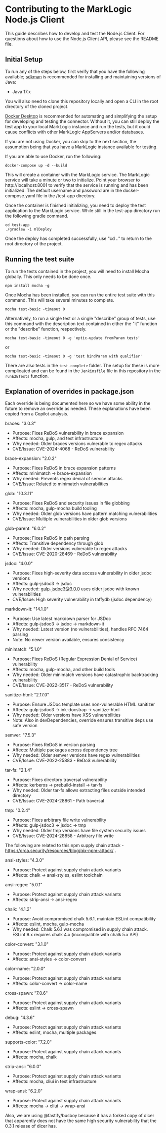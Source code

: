 # Contributing to the MarkLogic Node.js Client

This guide describes how to develop and test the Node.js Client. For questions about how to use the Node.js Client API,
please see the README file.


## Initial Setup

To run any of the steps below, first verify that you have the following available;
[sdkman](https://sdkman.io/) is recommended for installing and maintaining versions of Java:
* Java 17.x

You will also need to clone this repository locally and open a CLI in the root directory of the cloned project.

[Docker Desktop](https://www.docker.com/products/docker-desktop/) is recommended for automating and simplifying the setup for developing and testing the connector.
Without it, you can still deploy the test app to your local MarkLogic instance and run the tests, but it could cause
conflicts with other MarkLogic AppServers and/or databases.

If you are not using Docker, you can skip to the next section, the assumption being that you have a MarkLogic
instance available for testing.

If you are able to use Docker, run the following:

    docker-compose up -d --build

This will create a container with the MarkLogic service. The MarkLogic service will take a minute or two to initialize.
Point your browser to http://localhost:8001 to verify that the service is running and has been initialized. The default
username and password are in the docker-compose.yaml file in the /test-app directory.

Once the container is finished initializing, you need to deploy the test application to the MarkLogic service.
While still in the test-app directory run the following gradle command.

    cd test-app
    ./gradlew -i mlDeploy

Once the deploy has completed successfully, use "cd .." to return to the root directory of the project.


## Running the test suite

To run the tests contained in the project, you will need to install Mocha globally. This only needs to be done once.

    npm install mocha -g

Once Mocha has been installed, you can run the entire test suite with this command. This will take several minutes to complete.

    mocha test-basic -timeout 0

Alternatively, to run a single test or a single "describe" group of tests, use this command with the description text
contained in either the "it" function or the "describe" function, respectively.

    mocha test-basic -timeout 0 -g 'optic-update fromParam tests'
or

    mocha test-basic -timeout 0 -g 'test bindParam with qualifier'

There are also tests in the `test-complete` folder. The setup for these is more complicated and can 
be found in the `Jenkinsfile` file in this repository in the `runE2ETests` function.

## Explanation of overrides in package.json

Each override is being documented here so we have some ability in the future to remove an override as needed. 
These explanations have been copied from a Copilot analysis. 

braces: "3.0.3"
- Purpose: Fixes ReDoS vulnerability in brace expansion
- Affects: mocha, gulp, and test infrastructure
- Why needed: Older braces versions vulnerable to regex attacks
- CVE/Issue: CVE-2024-4068 - ReDoS vulnerability

brace-expansion: "2.0.2"
- Purpose: Fixes ReDoS in brace expansion patterns
- Affects: minimatch → brace-expansion
- Why needed: Prevents regex denial of service attacks
- CVE/Issue: Related to minimatch vulnerabilities

glob: "10.3.11"
- Purpose: Fixes ReDoS and security issues in file globbing
- Affects: mocha, gulp-mocha build tooling
- Why needed: Older glob versions have pattern matching vulnerabilities
- CVE/Issue: Multiple vulnerabilities in older glob versions

glob-parent: "6.0.2"
- Purpose: Fixes ReDoS in path parsing
- Affects: Transitive dependency through glob
- Why needed: Older versions vulnerable to regex attacks
- CVE/Issue: CVE-2020-28469 - ReDoS vulnerability

jsdoc: "4.0.0"
- Purpose: Fixes high-severity data access vulnerability in older jsdoc versions
- Affects: gulp-jsdoc3 → jsdoc
- Why needed: gulp-jsdoc3@3.0.0 uses older jsdoc with known vulnerabilities
- CVE/Issue: High severity vulnerability in taffydb (jsdoc dependency)

markdown-it: "14.1.0"
- Purpose: Use latest markdown parser for JSDoc
- Affects: gulp-jsdoc3 → jsdoc → markdown-it
- Why needed: Latest version (no vulnerabilities), handles RFC 7464 parsing
- Note: No newer version available, ensures consistency

minimatch: "5.1.0"
- Purpose: Fixes ReDoS (Regular Expression Denial of Service) vulnerability
- Affects: mocha, gulp-mocha, and other build tools
- Why needed: Older minimatch versions have catastrophic backtracking vulnerability
- CVE/Issue: CVE-2022-3517 - ReDoS vulnerability

sanitize-html: "2.17.0"
- Purpose: Ensure JSDoc template uses non-vulnerable HTML sanitizer
- Affects: gulp-jsdoc3 → ink-docstrap → sanitize-html
- Why needed: Older versions have XSS vulnerabilities
- Note: Also in devDependencies, override ensures transitive deps use safe version

semver: "7.5.3"
- Purpose: Fixes ReDoS in version parsing
- Affects: Multiple packages across dependency tree
- Why needed: Older semver versions have regex vulnerabilities
- CVE/Issue: CVE-2022-25883 - ReDoS vulnerability

tar-fs: "2.1.4"
- Purpose: Fixes directory traversal vulnerability
- Affects: kerberos → prebuild-install → tar-fs
- Why needed: Older tar-fs allows extracting files outside intended directory
- CVE/Issue: CVE-2024-28861 - Path traversal

tmp: "0.2.4"
- Purpose: Fixes arbitrary file write vulnerability
- Affects: gulp-jsdoc3 → jsdoc → tmp
- Why needed: Older tmp versions have file system security issues
- CVE/Issue: CVE-2024-28858 - Arbitrary file write

The following are related to this npm supply chain attack - https://orca.security/resources/blog/qix-npm-attack/ . 

ansi-styles: "4.3.0"
- Purpose: Protect against supply chain attack variants
- Affects: chalk → ansi-styles, eslint toolchain

ansi-regex: "5.0.1"
- Purpose: Protect against supply chain attack variants
- Affects: strip-ansi → ansi-regex

chalk: "4.1.2"
- Purpose: Avoid compromised chalk 5.6.1, maintain ESLint compatibility
- Affects: eslint, mocha, gulp-mocha
- Why needed: Chalk 5.6.1 was compromised in supply chain attack. ESLint 9.x requires chalk 4.x (incompatible with chalk 5.x API)

color-convert: "3.1.0"
- Purpose: Protect against supply chain attack variants
- Affects: ansi-styles → color-convert

color-name: "2.0.0"
- Purpose: Protect against supply chain attack variants
- Affects: color-convert → color-name

cross-spawn: "7.0.6"
- Purpose: Protect against supply chain attack variants
- Affects: eslint → cross-spawn

debug: "4.3.6"
- Purpose: Protect against supply chain attack variants
- Affects: eslint, mocha, multiple packages

supports-color: "7.2.0"
- Purpose: Protect against supply chain attack variants
- Affects: mocha, chalk

strip-ansi: "6.0.0"
- Purpose: Protect against supply chain attack variants
- Affects: mocha, cliui in test infrastructure

wrap-ansi: "6.2.0"
- Purpose: Protect against supply chain attack variants
- Affects: mocha → cliui → wrap-ansi

Also, we are using @fastify/busboy because it has a forked copy of dicer that apparently does not 
have the same high security vulnerability that the 0.3.1 release of dicer has. 

